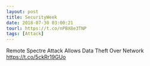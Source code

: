 ```yaml
---
layout: post
title: SecurityWeek
date: 2018-07-30 03:00:21
tourl: https://t.co/nPBX8e3TNP
tags: [Attack]
---
```

Remote Spectre Attack Allows Data Theft Over Network https://t.co/5ckRr19GUo